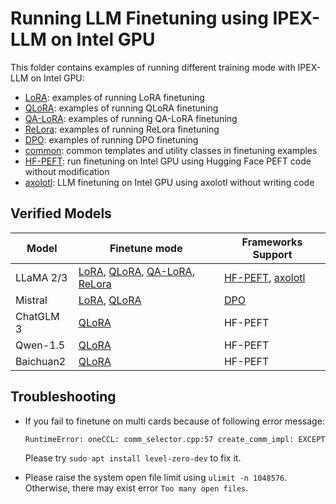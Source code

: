 # Running LLM Finetuning using IPEX-LLM on Intel GPU

This folder contains examples of running different training mode with IPEX-LLM on Intel GPU:

- [LoRA](LoRA): examples of running LoRA finetuning
- [QLoRA](QLoRA): examples of running QLoRA finetuning
- [QA-LoRA](QA-LoRA): examples of running QA-LoRA finetuning
- [ReLora](ReLora): examples of running ReLora finetuning
- [DPO](DPO): examples of running DPO finetuning
- [common](common): common templates and utility classes in finetuning examples
- [HF-PEFT](HF-PEFT): run finetuning on Intel GPU using Hugging Face PEFT code without modification
- [axolotl](axolotl): LLM finetuning on Intel GPU using axolotl without writing code

## Verified Models

| Model      | Finetune mode                                                   | Frameworks Support |
|------------|-----------------------------------------------------------------|-----------------------------------------------------------------|
| LLaMA 2/3    |   [LoRA](LoRA), [QLoRA](QLoRA), [QA-LoRA](QA-LoRA), [ReLora](ReLora)  | [HF-PEFT](HF-PEFT), [axolotl](axolotl) |
| Mistral | [LoRA](DPO), [QLoRA](DPO) | [DPO](DPO) |
| ChatGLM 3 | [QLoRA](QLoRA/alpaca-qlora#3-qlora-finetune) | HF-PEFT |
| Qwen-1.5 | [QLoRA](QLoRA/alpaca-qlora#3-qlora-finetune) | HF-PEFT |
| Baichuan2 | [QLoRA](QLoRA/alpaca-qlora#3-qlora-finetune) | HF-PEFT |

## Troubleshooting
- If you fail to finetune on multi cards because of following error message:
  ```bash
  RuntimeError: oneCCL: comm_selector.cpp:57 create_comm_impl: EXCEPTION: ze_data was not initialized
  ```
  Please try `sudo apt install level-zero-dev` to fix it.

- Please raise the system open file limit using `ulimit -n 1048576`. Otherwise, there may exist error `Too many open files`.
